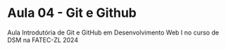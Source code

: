 # Aula 04 - Git e Github
Aula Introdutória de Git e GitHub em Desenvolvimento Web I no curso de DSM na FATEC-ZL
2024 